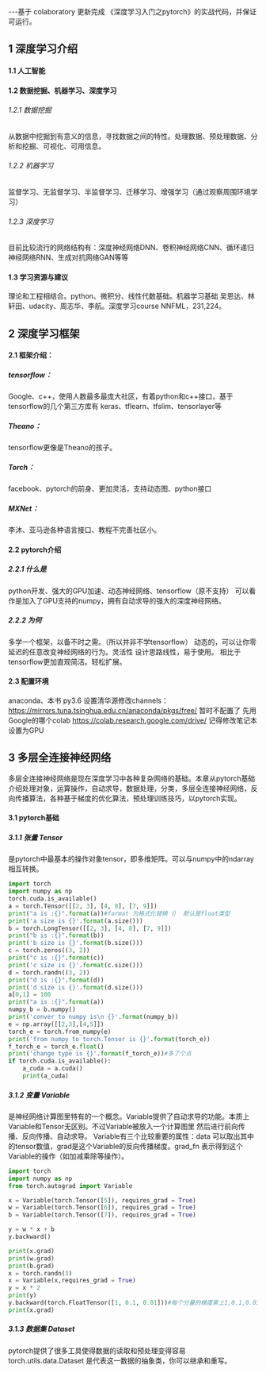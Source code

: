 ---基于 colaboratory 更新完成 《深度学习入门之pytorch》的实战代码，并保证可运行。



## 1 深度学习介绍
#### 1.1 人工智能
#### 1.2 数据挖掘、机器学习、深度学习
###### 1.2.1 数据挖掘
从数据中挖掘到有意义的信息，寻找数据之间的特性。处理数据、预处理数据、分析和挖掘、可视化、可用信息。
###### 1.2.2 机器学习
监督学习、无监督学习、半监督学习、迁移学习、增强学习（通过观察周围环境学习）
###### 1.2.3 深度学习  
目前比较流行的网络结构有：深度神经网络DNN、卷积神经网络CNN、循环递归神经网络RNN、生成对抗网络GAN等等
#### 1.3 学习资源与建议
理论和工程相结合。python、微积分、线性代数基础。机器学习基础 吴恩达、林轩田、udacity、周志华、李航。深度学习course NNFML，231,224。

## 2 深度学习框架
#### 2.1 框架介绍：
##### tensorflow：
 Google、c++，使用人数最多最庞大社区，有着python和c++接口，基于tensorflow的几个第三方库有 keras、tflearn、tfslim、tensorlayer等
##### Theano：
tensorflow更像是Theano的孩子。
##### Torch：
facebook、pytorch的前身、更加灵活，支持动态图、python接口
##### MXNet：
李沐、亚马逊各种语言接口、教程不完善社区小。
#### 2.2 pytorch介绍
##### 2.2.1 什么是
python开发、强大的GPU加速、动态神经网络、tensorflow（原不支持）
可以看作是加入了GPU支持的numpy，拥有自动求导的强大的深度神经网络。
##### 2.2.2 为何
多学一个框架，以备不时之需。（所以并非不学tensorflow）
动态的，可以让你零延迟的任意改变神经网络的行为。灵活性
设计思路线性，易于使用。
相比于tensorflow更加直观简洁。轻松扩展。
#### 2.3 配置环境
anaconda、本书 py3.6 设置清华源修改channels：https://mirrors.tuna.tsinghua.edu.cn/anaconda/pkgs/free/
暂时不配置了 先用Google的哪个colab https://colab.research.google.com/drive/ 记得修改笔记本设置为GPU
## 3 多层全连接神经网络
多层全连接神经网络是现在深度学习中各种复杂网络的基础。本章从pytorch基础介绍处理对象，运算操作，自动求导，数据处理，分类，多层全连接神经网络，反向传播算法，各种基于梯度的优化算法，预处理训练技巧，以pytorch实现。
#### 3.1 pytorch基础 
##### 3.1.1 张量 Tensor
是pytorch中最基本的操作对象tensor，即多维矩阵。可以与numpy中的ndarray相互转换。
```python
import torch
import numpy as np
torch.cuda.is_available()
a = torch.Tensor([[2, 3], [4, 8], [7, 9]])
print("a is :{}".format(a))#farmat 为格式化替换｛｝ 默认是float类型
print('a size is {}'.format(a.size()))
b = torch.LongTensor([[2, 3], [4, 8], [7, 9]])
print("b is :{}".format(b))
print('b size is {}'.format(b.size()))
c = torch.zeros((3, 2))
print("c is :{}".format(c))
print('c size is {}'.format(c.size()))
d = torch.randn((3, 2))
print("d is :{}".format(d))
print('d size is {}'.format(d.size()))
a[0,1] = 100
print("a is :{}".format(a))
numpy_b = b.numpy()
print('conver to numpy is\n {}'.format(numpy_b))
e = np.array([[2,3],[4,5]])
torch_e = torch.from_numpy(e)
print('from numpy to torch.Tensor is {}'.format(torch_e))
f_torch_e = torch_e.float()
print('change type is {}'.format(f_torch_e))#多了个点
if torch.cuda.is_available():
    a_cuda = a.cuda()
    print(a_cuda)
```
##### 3.1.2 变量 Variable
是神经网络计算图里特有的一个概念。Variable提供了自动求导的功能。本质上Variable和Tensor无区别。不过Variable被放入一个计算图里 然后进行前向传播、反向传播、自动求导。
Variable有三个比较重要的属性：data 可以取出其中的tensor数值，grad是这个Variable的反向传播梯度。grad_fn 表示得到这个Variable的操作（如加减乘除等操作）。
```python
import torch
import numpy as np
from torch.autograd import Variable

x = Variable(torch.Tensor([5]), requires_grad = True)
w = Variable(torch.Tensor([6]), requires_grad = True)
b = Variable(torch.Tensor([7]), requires_grad = True)

y = w * x + b
y.backward()

print(x.grad)
print(w.grad)
print(b.grad)
x = torch.randn(3)
x = Variable(x,requires_grad = True)
y = x * 2
print(y)
y.backward(torch.FloatTensor([1, 0.1, 0.01]))#每个分量的梯度乘上1,0.1,0.01
print(x.grad)
```
##### 3.1.3 数据集 Dataset
pytorch提供了很多工具使得数据的读取和预处理变得容易
torch.utils.data.Dataset 是代表这一数据的抽象类，你可以继承和重写。
